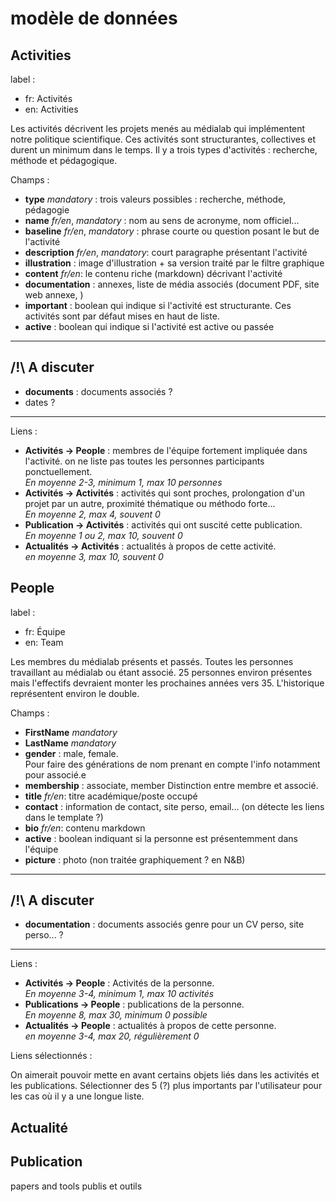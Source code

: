 # modèle de données

## Activities

label :
- fr: Activités
- en: Activities 

Les activités décrivent les projets menés au médialab qui implémentent notre politique scientifique.
Ces activités sont structurantes, collectives et durent un minimum dans le temps.
Il y a trois types d'activités : recherche, méthode et pédagogique.

Champs : 

- **type** *mandatory* : trois valeurs possibles : recherche, méthode, pédagogie
- **name** *fr/en*, *mandatory* : nom au sens de acronyme, nom officiel...
- **baseline** *fr/en*, *mandatory* : phrase courte ou question posant le but de l'activité
- **description** *fr/en*, *mandatory*: court paragraphe présentant l'activité 
- **illustration** : image d'illustration + sa version traité par le filtre graphique
- **content** *fr/en*: le contenu riche (markdown) décrivant l'activité
- **documentation** : annexes, liste de média associés (document PDF, site web annexe, )
- **important** : boolean qui indique si l'activité est structurante. Ces activités sont par défaut mises en haut de liste. 
- **active** : boolean qui indique si l'activité est active ou passée
---
## /!\ A discuter

- **documents** : documents associés ?
- dates ?
---
Liens :

- **Activités -> People** : membres de l'équipe fortement impliquée dans l'activité. on ne liste pas toutes les personnes participants ponctuellement.  
*En moyenne 2-3, minimum 1, max 10 personnes*
- **Activités -> Activités** : activités qui sont proches, prolongation d'un projet par un autre, proximité thématique ou méthodo forte...  
*En moyenne 2, max 4, souvent 0*
- **Publication -> Activités** : activités qui ont suscité cette publication.  
*En moyenne 1 ou 2, max 10, souvent 0*
- **Actualités -> Activités** : actualités à propos de cette activité.  
*en moyenne 3, max 10, souvent 0*


## People

label :

- fr: Équipe
- en: Team

Les membres du médialab présents et passés. Toutes les personnes travaillant au médialab ou étant associé.
25 personnes environ présentes mais l'effectifs devraient monter les prochaines années vers 35. L'historique représentent environ le double. 


Champs :
- **FirstName** *mandatory*
- **LastName** *mandatory*
- **gender** : male, female.  
Pour faire des générations de nom prenant en compte l'info notamment pour associé.e
- **membership** : associate, member
Distinction entre membre et associé.
- **title** *fr/en*: titre académique/poste occupé
- **contact** : information de contact, site perso, email... (on détecte les liens dans le template ?)
- **bio** *fr/en*: contenu markdown
- **active** : boolean indiquant si la personne est présentemment dans l'équipe
- **picture** : photo (non traitée graphiquement ? en N&B)

---
## /!\ A discuter

- **documentation** : documents associés genre pour un CV perso, site perso... ?
---

Liens :

- **Activités -> People** : Activités de la personne.  
*En moyenne 3-4, minimum 1, max 10 activités*
- **Publications -> People** : publications de la personne.  
*En moyenne 8, max 30, minimum 0 possible*
- **Actualités -> People** : actualités à propos de cette personne.  
*en moyenne 3-4, max 20, régulièrement 0*

Liens sélectionnés :

On aimerait pouvoir mette en avant certains objets liés dans les activités et les publications. Sélectionner des 5 (?) plus importants par l'utilisateur pour les cas où il y a une longue liste.

## Actualité

## Publication

papers and tools 
publis et outils
